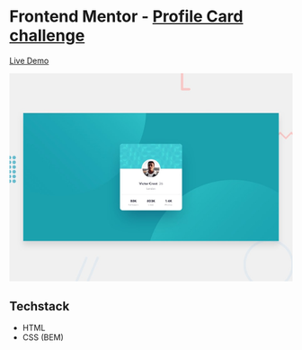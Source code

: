 # Frontend Mentor - [Profile Card challenge](https://www.frontendmentor.io/challenges/profile-card-component-cfArpWshJ)

[Live Demo](https://fm-profilecard.netlify.app/ "FM Profile Card")

![Design preview for the Profile card component coding challenge](./design/desktop-preview.jpg)

## Techstack

- HTML
- CSS (BEM)

